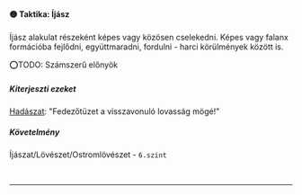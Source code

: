 #### 🟡 Taktika: Íjász

Íjász alakulat részeként képes vagy közösen cselekedni. Képes vagy falanx formációba fejlődni, együttmaradni, fordulni - harci körülmények között is.

⭕TODO: Számszerű előnyök

##### Kiterjeszti ezeket

[Hadászat](../kepzettsegek.tudomanyos/hadaszat.md): "Fedezőtüzet a visszavonuló lovasság mögé!"

##### Követelmény

Íjászat/Lövészet/Ostromlövészet - `6.szint`

<br />

---
